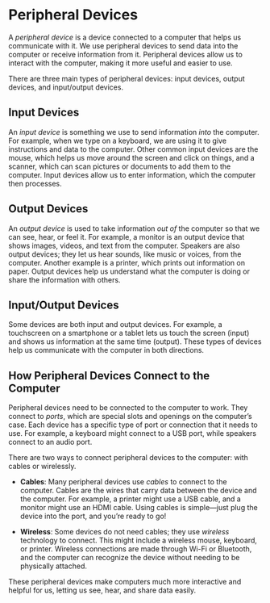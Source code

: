 # Peripheral Devices

A *peripheral device* is a device connected to a computer that helps us communicate with it. We use peripheral devices to send data into the computer or receive information from it. Peripheral devices allow us to interact with the computer, making it more useful and easier to use.

There are three main types of peripheral devices: input devices, output devices, and input/output devices.

## Input Devices

An *input device* is something we use to send information *into* the computer. For example, when we type on a keyboard, we are using it to give instructions and data to the computer. Other common input devices are the mouse, which helps us move around the screen and click on things, and a scanner, which can scan pictures or documents to add them to the computer. Input devices allow us to enter information, which the computer then processes.

## Output Devices

An *output device* is used to take information *out of* the computer so that we can see, hear, or feel it. For example, a monitor is an output device that shows images, videos, and text from the computer. Speakers are also output devices; they let us hear sounds, like music or voices, from the computer. Another example is a printer, which prints out information on paper. Output devices help us understand what the computer is doing or share the information with others.

## Input/Output Devices

Some devices are both input and output devices. For example, a touchscreen on a smartphone or a tablet lets us touch the screen (input) and shows us information at the same time (output). These types of devices help us communicate with the computer in both directions.

## How Peripheral Devices Connect to the Computer

Peripheral devices need to be connected to the computer to work. They connect to *ports*, which are special slots and openings on the computer’s case. Each device has a specific type of port or connection that it needs to use. For example, a keyboard might connect to a USB port, while speakers connect to an audio port.

There are two ways to connect peripheral devices to the computer: with cables or wirelessly.

- **Cables**: Many peripheral devices use *cables* to connect to the computer. Cables are the wires that carry data between the device and the computer. For example, a printer might use a USB cable, and a monitor might use an HDMI cable. Using cables is simple—just plug the device into the port, and you’re ready to go!

- **Wireless**: Some devices do not need cables; they use *wireless* technology to connect. This might include a wireless mouse, keyboard, or printer. Wireless connections are made through Wi-Fi or Bluetooth, and the computer can recognize the device without needing to be physically attached.

These peripheral devices make computers much more interactive and helpful for us, letting us see, hear, and share data easily.